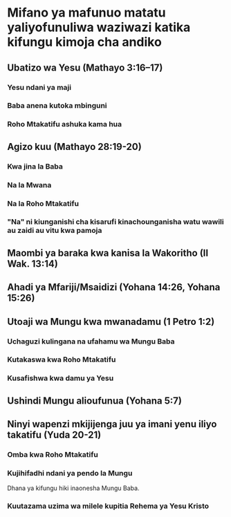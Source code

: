 # Mifano ya mafunuo matatu yaliyofunuliwa waziwazi katika kifungu kimoja cha andiko

## Ubatizo wa Yesu (Mathayo 3:16–17)

### Yesu ndani ya maji

### Baba anena kutoka mbinguni

### Roho Mtakatifu ashuka kama hua

## Agizo kuu (Mathayo 28:19-20)

### Kwa jina la Baba

### Na la Mwana

### Na la Roho Mtakatifu

### "Na" ni kiunganishi cha kisarufi kinachounganisha watu wawili au zaidi au vitu kwa pamoja

## Maombi ya baraka kwa kanisa la Wakoritho (II Wak. 13:14)

## Ahadi ya Mfariji/Msaidizi (Yohana 14:26, Yohana 15:26)

## Utoaji wa Mungu kwa mwanadamu (1 Petro 1:2)

### Uchaguzi kulingana na ufahamu wa Mungu Baba

### Kutakaswa kwa Roho Mtakatifu

### Kusafishwa kwa damu ya Yesu

## Ushindi Mungu alioufunua (Yohana 5:7)

## Ninyi wapenzi mkijijenga juu ya imani yenu iliyo takatifu (Yuda 20-21)

### Omba kwa Roho Mtakatifu

### Kujihifadhi ndani ya pendo la Mungu

Dhana ya kifungu hiki inaonesha Mungu Baba.

### Kuutazama uzima wa milele kupitia Rehema ya Yesu Kristo
